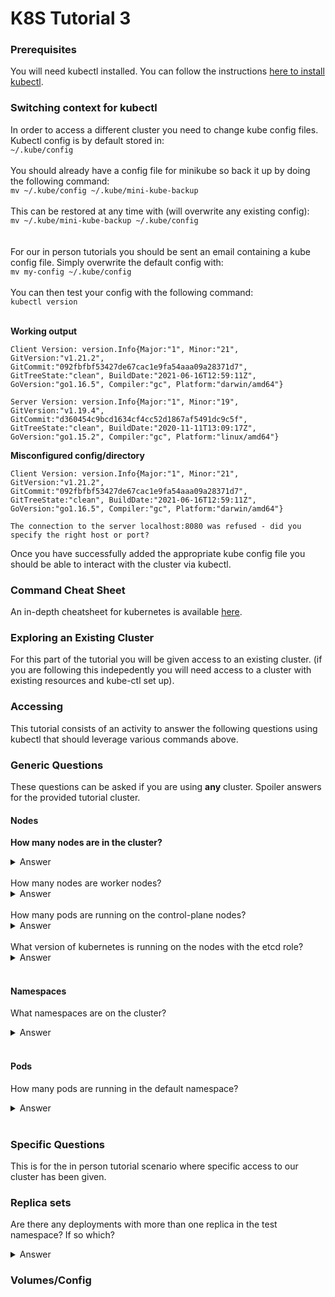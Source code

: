 # K8S Tutorial 3
### Prerequisites 
You will need kubectl installed. You can follow the instructions [here to install kubectl](https://github.com/fat-potato-uk/k8s-demo-1#kubectl).
### Switching context for kubectl
In order to access a different cluster you need to change kube config files. Kubectl config is by default stored in: <br/>
`~/.kube/config`  <br/> <br/>
You should already have a config file for minikube so back it up by doing the following command:  <br/>
`mv ~/.kube/config ~/.kube/mini-kube-backup`  <br/> <br/>
This can be restored at any time with (will overwrite any existing config):  <br/>
`mv ~/.kube/mini-kube-backup ~/.kube/config`  <br/>
 <br/> <br/>
For our in person tutorials you should be sent an email containing a kube config file. Simply overwrite the default config with:  <br/>
`mv my-config ~/.kube/config`
 <br/> <br/>
You can then test your config with the following command: <br/>
`kubectl version` <br/> <br/>

**Working output**
```
Client Version: version.Info{Major:"1", Minor:"21", GitVersion:"v1.21.2", GitCommit:"092fbfbf53427de67cac1e9fa54aaa09a28371d7", GitTreeState:"clean", BuildDate:"2021-06-16T12:59:11Z", GoVersion:"go1.16.5", Compiler:"gc", Platform:"darwin/amd64"}

Server Version: version.Info{Major:"1", Minor:"19", GitVersion:"v1.19.4", GitCommit:"d360454c9bcd1634cf4cc52d1867af5491dc9c5f", GitTreeState:"clean", BuildDate:"2020-11-11T13:09:17Z", GoVersion:"go1.15.2", Compiler:"gc", Platform:"linux/amd64"}
```
**Misconfigured config/directory**
```
Client Version: version.Info{Major:"1", Minor:"21", GitVersion:"v1.21.2", GitCommit:"092fbfbf53427de67cac1e9fa54aaa09a28371d7", GitTreeState:"clean", BuildDate:"2021-06-16T12:59:11Z", GoVersion:"go1.16.5", Compiler:"gc", Platform:"darwin/amd64"}

The connection to the server localhost:8080 was refused - did you specify the right host or port?
```

Once you have successfully added the appropriate kube config file you should be able to interact with the cluster via kubectl.

### Command Cheat Sheet
An in-depth cheatsheet for kubernetes is available [here](https://kubernetes.io/docs/reference/kubectl/cheatsheet/).

### Exploring an Existing Cluster
For this part of the tutorial you will be given access to an existing cluster. (if you are following this indepedently you will need access to a cluster with existing resources and kube-ctl set up).

### Accessing 

This tutorial consists of an activity to answer the following questions using kubectl that should leverage various commands above.

### Generic Questions
These questions can be asked if you are using **any** cluster. Spoiler answers for the provided tutorial cluster.
#### Nodes
**How many nodes are in the cluster?**
<details>
  <summary>Answer</summary>
1
</details> <br>
How many nodes are worker nodes?
<details>
  <summary>Answer</summary>
5
</details> <br>
How many pods are running on the control-plane nodes?
<details>
  <summary>Answer</summary>
5
</details> <br>
What version of kubernetes is running on the nodes with the etcd role?
<details>
  <summary>Answer</summary>
1.19.4
</details> <br>

#### Namespaces
What namespaces are on the cluster?
<details>
  <summary>Answer</summary>
cattle-logging
 cattle-system
 cert-manager
 default
 elastic-system
 fleet-system
 infrastructure
 ingress-nginx
 kube-node-lease
 kube-public
 kube-system
 observability
 opentelemetry-operator-system
 security-scan
 temp
 test
</details> <br>


#### Pods
How many pods are running in the default namespace?
<details>
  <summary>Answer</summary>
1
</details> <br>

### Specific Questions
This is for the in person tutorial scenario where specific access to our cluster has been given.

### Replica sets
Are there any deployments with more than one replica in the test namespace? If so which?
<details>
  <summary>Answer</summary>
Yes, the Generator has 3 replicas.
</details>

### Volumes/Config


